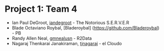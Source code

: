 Project 1: Team 4
=================

* Ian Paul DeGroot, [iandegroot](https://github.com/iandegroot) - The Notorious S.E.R.V.E.R
* Blade Octaviano Roybal, [Bladeroybal] (https://github.com/Bladeroybal) - PB
* Randy Allen Neal, [gmnealusn](https://github.com/gmnealusn) - R2Data
* Nagaraj Thenkarai Janakiraman, [tjnagaraj](https://github.com/tjnagaraj) - el Cloudo

